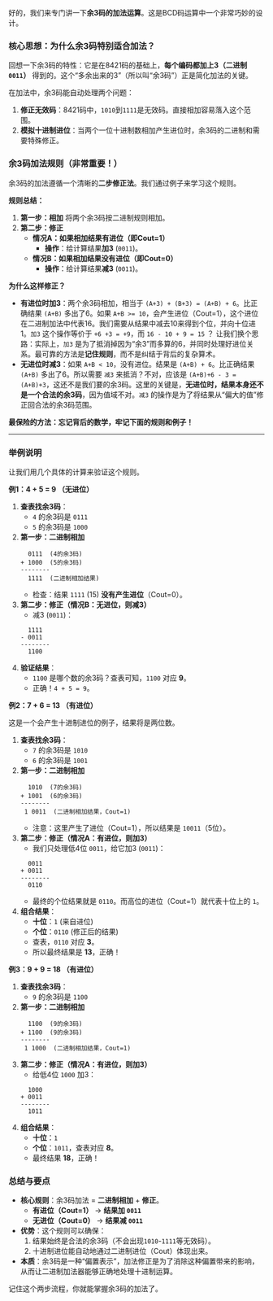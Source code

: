 好的，我们来专门讲一下**余3码的加法运算**。这是BCD码运算中一个非常巧妙的设计。

### 核心思想：为什么余3码特别适合加法？

回想一下余3码的特性：它是在8421码的基础上，**每个编码都加上3（二进制`0011`）** 得到的。这个“多余出来的3”（所以叫“余3码”）正是简化加法的关键。

在加法中，余3码能自动处理两个问题：
1.  **修正无效码**：8421码中，`1010`到`1111`是无效码。直接相加容易落入这个范围。
2.  **模拟十进制进位**：当两个一位十进制数相加产生进位时，余3码的二进制和需要特殊修正。

### 余3码加法规则（非常重要！）

余3码的加法遵循一个清晰的**二步修正法**。我们通过例子来学习这个规则。

**规则总结：**
1.  **第一步：相加**
    将两个余3码按二进制规则相加。
2.  **第二步：修正**
    *   **情况A：如果相加结果有进位（即Cout=1）**
        *   **操作**：给计算结果**加3** (`0011`)。
    *   **情况B：如果相加结果没有进位（即Cout=0）**
        *   **操作**：给计算结果**减3** (`0011`)。

**为什么这样修正？**
*   **有进位时加3**：两个余3码相加，相当于 `(A+3) + (B+3) = (A+B) + 6`。比正确结果 `(A+B)` 多出了6。如果 `A+B >= 10`，会产生进位（Cout=1），这个进位在二进制加法中代表16。我们需要从结果中减去10来得到个位，并向十位进1。`加3` 这个操作等价于 `+6 +3 = +9`，而 `16 - 10 + 9 = 15` ？ 让我们换个思路：实际上，`加3` 是为了抵消掉因为“余3”而多算的6，并同时处理好进位关系。最可靠的方法是**记住规则**，而不是纠结于背后的复杂算术。
*   **无进位时减3**：如果 `A+B < 10`，没有进位。结果是 `(A+B) + 6`。比正确结果 `(A+B)` 多出了6。所以需要 `减3` 来抵消？不对，应该是 `(A+B)+6 - 3 = (A+B)+3`，这还不是我们要的余3码。这里的关键是，**无进位时，结果本身还不是一个合法的余3码**，因为值域不对。`减3` 的操作是为了将结果从“偏大的值”修正回合法的余3码范围。

**最保险的方法：忘记背后的数学，牢记下面的规则和例子！**

---

### 举例说明

让我们用几个具体的计算来验证这个规则。

**例1：4 + 5 = 9 （无进位）**

1.  **查表找余3码**：
    *   `4` 的余3码是 `0111`
    *   `5` 的余3码是 `1000`
2.  **第一步：二进制相加**
    ```
      0111  (4的余3码)
    + 1000  (5的余3码)
    --------
      1111  (二进制相加结果)
    ```
    *   检查：结果 `1111` (15) **没有产生进位**（Cout=0）。
3.  **第二步：修正（情况B：无进位，则减3）**
    *   减3 (`0011`)：
    ```
      1111
    - 0011
    --------
      1100
    ```
4.  **验证结果**：
    *   `1100` 是哪个数的余3码？查表可知，`1100` 对应 **9**。
    *   正确！`4 + 5 = 9`。

**例2：7 + 6 = 13 （有进位）**

这是一个会产生十进制进位的例子，结果将是两位数。

1.  **查表找余3码**：
    *   `7` 的余3码是 `1010`
    *   `6` 的余3码是 `1001`
2.  **第一步：二进制相加**
    ```
      1010  (7的余3码)
    + 1001  (6的余3码)
    --------
     1 0011  (二进制相加结果，Cout=1)
    ```
    *   注意：这里产生了进位（Cout=1），所以结果是 `10011`（5位）。
3.  **第二步：修正（情况A：有进位，则加3）**
    *   我们只处理低4位 `0011`，给它加3 (`0011`)：
    ```
      0011
    + 0011
    --------
      0110
    ```
    *   最终的个位结果就是 `0110`。而高位的进位（Cout=1）就代表十位上的 `1`。
4.  **组合结果**：
    *   **十位**：`1` (来自进位)
    *   **个位**：`0110` (修正后的结果)
    *   查表，`0110` 对应 **3**。
    *   所以最终结果是 **13**，正确！

**例3：9 + 9 = 18 （有进位）**

1.  **查表找余3码**：
    *   `9` 的余3码是 `1100`
2.  **第一步：二进制相加**
    ```
      1100  (9的余3码)
    + 1100  (9的余3码)
    --------
     1 1000  (二进制相加结果，Cout=1)
    ```
3.  **第二步：修正（情况A：有进位，则加3）**
    *   给低4位 `1000` 加3：
    ```
      1000
    + 0011
    --------
      1011
    ```
4.  **组合结果**：
    *   **十位**：`1`
    *   **个位**：`1011`，查表对应 **8**。
    *   最终结果 **18**，正确！

### 总结与要点

*   **核心规则**：余3码加法 = **二进制相加** + **修正**。
    *   **有进位（Cout=1）** -> **结果加 `0011`**
    *   **无进位（Cout=0）** -> **结果减 `0011`**
*   **优势**：这个规则可以确保：
    1.  结果始终是合法的余3码（不会出现`1010`-`1111`等无效码）。
    2.  十进制进位能自动地通过二进制进位（Cout）体现出来。
*   **本质**：余3码是一种“偏置表示”，加法修正是为了消除这种偏置带来的影响，从而让二进制加法器能够正确地处理十进制运算。

记住这个两步流程，你就能掌握余3码的加法了。